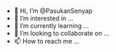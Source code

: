 - 👋 Hi, I’m @PasukanSenyap
- 👀 I’m interested in ...
- 🌱 I’m currently learning ...
- 💞️ I’m looking to collaborate on ...
- 📫 How to reach me ...

<!---
PasukanSenyap/PasukanSenyap is a ✨ special ✨ repository because its `README.md` (this file) appears on your GitHub profile.
You can click the Preview link to take a look at your changes.
--->
